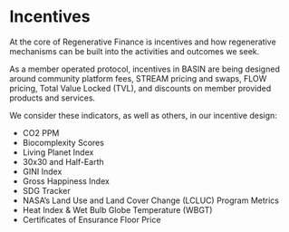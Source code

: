 # Incentives

At the core of Regenerative Finance is incentives and how regenerative mechanisms can be built into the activities and outcomes we seek.

As a member operated protocol, incentives in BASIN are being designed around community platform fees, STREAM pricing and swaps, FLOW pricing, Total Value Locked (TVL), and discounts on member provided products and services.

We consider these indicators, as well as others, in our incentive design:

* CO2 PPM
* Biocomplexity Scores
* Living Planet Index
* 30x30 and Half-Earth
* GINI Index
* Gross Happiness Index
* SDG Tracker
* NASA’s Land Use and Land Cover Change (LCLUC) Program Metrics
* Heat Index & Wet Bulb Globe Temperature (WBGT)
* Certificates of Ensurance Floor Price

